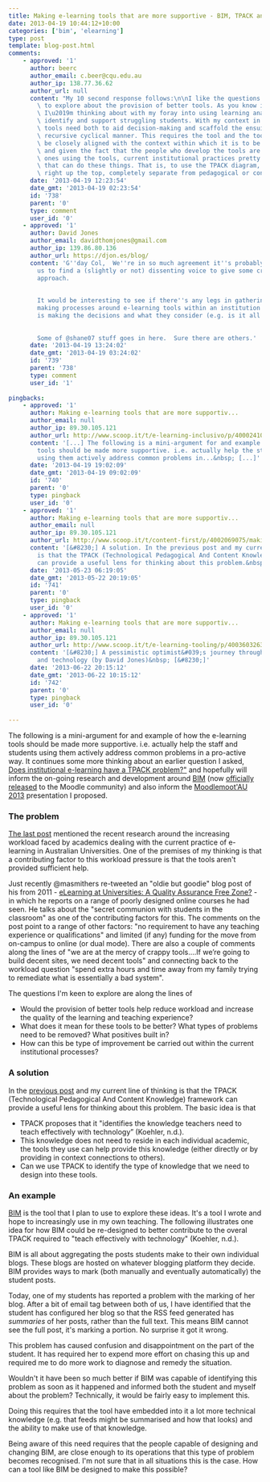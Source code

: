 ```yaml
---
title: Making e-learning tools that are more supportive - BIM, TPACK and truncated feeds
date: 2013-04-19 10:44:12+10:00
categories: ['bim', 'elearning']
type: post
template: blog-post.html
comments:
    - approved: '1'
      author: beerc
      author_email: c.beer@cqu.edu.au
      author_ip: 138.77.36.62
      author_url: null
      content: "My 10 second response follows:\n\nI like the questions that you are seeking\
        \ to explore about the provision of better tools. As you know its something that\
        \ I\u2019m thinking about with my foray into using learning analytics to better\
        \ identify and support struggling students. With my context in mind, I think the\
        \ tools need both to aid decision-making and scaffold the ensuing action in a\
        \ recursive cyclical manner. This requires the tool and the tool developers to\
        \ be closely aligned with the context within which it is to be used. With eLearning,\
        \ and given the fact that the people who develop the tools are typically not the\
        \ ones using the tools, current institutional practices pretty much preclude tools\
        \ that can do these things. That is, to use the TPACK diagram, the tools are sitting\
        \ right up the top, completely separate from pedagogical or content knowledge."
      date: '2013-04-19 12:23:54'
      date_gmt: '2013-04-19 02:23:54'
      id: '738'
      parent: '0'
      type: comment
      user_id: '0'
    - approved: '1'
      author: David Jones
      author_email: davidthomjones@gmail.com
      author_ip: 139.86.80.136
      author_url: https://djon.es/blog/
      content: 'G''day Col,  We''re in so much agreement it''s probably past time for
        us to find a (slightly or not) dissenting voice to give some critique of this
        approach.
    
    
        It would be interesting to see if there''s any legs in gathering all of the decision
        making processes around e-learning tools within an institution and analysing who
        is making the decisions and what they consider (e.g. is it all technical?).
    
    
        Some of @shane07 stuff goes in here.  Sure there are others.'
      date: '2013-04-19 13:24:02'
      date_gmt: '2013-04-19 03:24:02'
      id: '739'
      parent: '738'
      type: comment
      user_id: '1'
    
pingbacks:
    - approved: '1'
      author: Making e-learning tools that are more supportiv...
      author_email: null
      author_ip: 89.30.105.121
      author_url: http://www.scoop.it/t/e-learning-inclusivo/p/4000241062/making-e-learning-tools-that-are-more-supportive-bim-tpack-and-truncated-feeds
      content: '[...] The following is a mini-argument for and example of how the e-learning
        tools should be made more supportive. i.e. actually help the staff and students
        using them actively address common problems in...&nbsp; [...]'
      date: '2013-04-19 19:02:09'
      date_gmt: '2013-04-19 09:02:09'
      id: '740'
      parent: '0'
      type: pingback
      user_id: '0'
    - approved: '1'
      author: Making e-learning tools that are more supportiv...
      author_email: null
      author_ip: 89.30.105.121
      author_url: http://www.scoop.it/t/content-first/p/4002069075/making-e-learning-tools-that-are-more-supportive-bim-tpack-and
      content: '[&#8230;] A solution. In the previous post and my current line of thinking
        is that the TPACK (Technological Pedagogical And Content Knowledge) framework
        can provide a useful lens for thinking about this problem.&nbsp; [&#8230;]'
      date: '2013-05-23 06:19:05'
      date_gmt: '2013-05-22 20:19:05'
      id: '741'
      parent: '0'
      type: pingback
      user_id: '0'
    - approved: '1'
      author: Making e-learning tools that are more supportiv...
      author_email: null
      author_ip: 89.30.105.121
      author_url: http://www.scoop.it/t/e-learning-tooling/p/4003603263/making-e-learning-tools-that-are-more-supportive-bim-tpack-and
      content: '[&#8230;] A pessimistic optimist&#039;s journey through learning, teaching
        and technology (by David Jones)&nbsp; [&#8230;]'
      date: '2013-06-22 20:15:12'
      date_gmt: '2013-06-22 10:15:12'
      id: '742'
      parent: '0'
      type: pingback
      user_id: '0'
    
---
```

The following is a mini-argument for and example of how the e-learning tools should be made more supportive. i.e. actually help the staff and students using them actively address common problems in a pro-active way. It continues some more thinking about an earlier question I asked, [Does institutional e-learning have a TPACK problem?"](/blog2/2013/03/22/does-institutional-e-learning-have-a-tpack-problem/) and hopefully will inform the on-going research and development around [BIM](/blog2/research/bam-blog-aggregation-management/) (now [officially released](/blog2/research/bam-blog-aggregation-management/) to the Moodle community) and also inform the [Moodlemoot'AU 2013](http://moodlemoot.org.au/) presentation I proposed.

### The problem

[The last post](/blog2/2013/03/22/does-institutional-e-learning-have-a-tpack-problem/) mentioned the recent research around the increasing workload faced by academics dealing with the current practice of e-learning in Australian Universities. One of the premises of my thinking is that a contributing factor to this workload pressure is that the tools aren't provided sufficient help.

Just recently @masmithers re-tweeted an "oldie but goodie" blog post of his from 2011 - [eLearning at Universities: A Quality Assurance Free Zone?](http://www.masmithers.com/2011/02/19/elearning-at-universities-a-quality-assurance-free-zone/) - in which he reports on a range of poorly designed online courses he had seen. He talks about the "secret communion with students in the classroom" as one of the contributing factors for this. The comments on the post point to a range of other factors: "no requirement to have any teaching experience or qualifications" and limited (if any) funding for the move from on-campus to online (or dual mode). There are also a couple of comments along the lines of "we are at the mercy of crappy tools....If we’re going to build decent sites, we need decent tools" and connecting back to the workload question "spend extra hours and time away from my family trying to remediate what is essentially a bad system".

The questions I'm keen to explore are along the lines of

- Would the provision of better tools help reduce workload and increase the quality of the learning and teaching experience?
- What does it mean for these tools to be better? What types of problems need to be removed? What positives built in?
- How can this be type of improvement be carried out within the current institutional processes?

### A solution

In the [previous post](/blog2/2013/03/22/does-institutional-e-learning-have-a-tpack-problem/) and my current line of thinking is that the TPACK (Technological Pedagogical And Content Knowledge) framework can provide a useful lens for thinking about this problem. The basic idea is that

- TPACK proposes that it "identifies the knowledge teachers need to teach effectively with technology” (Koehler, n.d.).
- This knowledge does not need to reside in each individual academic, the tools they use can help provide this knowledge (either directly or by providing in context connections to others).
- Can we use TPACK to identify the type of knowledge that we need to design into these tools.

### An example

[BIM](/blog2/research/bam-blog-aggregation-management/) is the tool that I plan to use to explore these ideas. It's a tool I wrote and hope to increasingly use in my own teaching. The following illustrates one idea for how BIM could be re-designed to better contribute to the overal TPACK required to "teach effectively with technology" (Koehler, n.d.).

BIM is all about aggregating the posts students make to their own individual blogs. These blogs are hosted on whatever blogging platform they decide. BIM provides ways to mark (both manually and eventually automatically) the student posts.

Today, one of my students has reported a problem with the marking of her blog. After a bit of email tag between both of us, I have identified that the student has configured her blog so that the RSS feed generated has _summaries_ of her posts, rather than the full text. This means BIM cannot see the full post, it's marking a portion. No surprise it got it wrong.

This problem has caused confusion and disappointment on the part of the student. It has required her to expend more effort on chasing this up and required me to do more work to diagnose and remedy the situation.

Wouldn't it have been so much better if BIM was capable of identifying this problem as soon as it happened and informed both the student and myself about the problem? Technically, it would be fairly easy to implement this.

Doing this requires that the tool have embedded into it a lot more technical knowledge (e.g. that feeds might be summarised and how that looks) and the ability to make use of that knowledge.

Being aware of this need requires that the people capable of designing and changing BIM, are close enough to its operations that this type of problem becomes recognised. I'm not sure that in all situations this is the case. How can a tool like BIM be designed to make this possible?